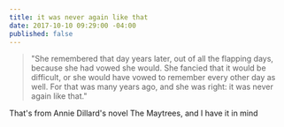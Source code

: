 ```yaml
---
title: it was never again like that
date: 2017-10-10 09:29:00 -04:00
published: false
---
```


> "She remembered that day years later, out of all the flapping days, because she had vowed she would. She fancied that it would be difficult, or she would have vowed to remember every other day as well. For that was many years ago, and she was right: it was never again like that."

That's from Annie Dillard's novel The Maytrees, and I have it in mind 